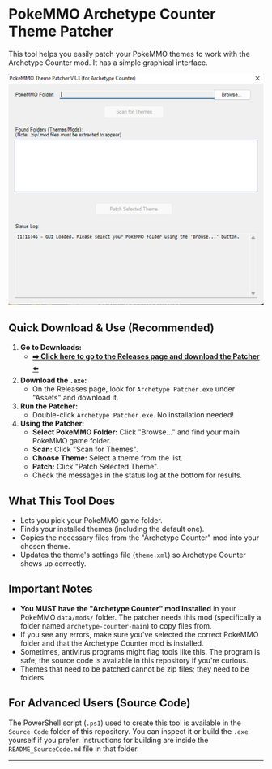 # PokeMMO Archetype Counter Theme Patcher

This tool helps you easily patch your PokeMMO themes to work with the Archetype Counter mod. It has a simple graphical interface.

![Screenshot of Patcher GUI](screenshot.png "Interface")

## Quick Download & Use (Recommended)

1.  **Go to Downloads:**
    *   **[➡️ Click here to go to the Releases page and download the Patcher ⬅️](https://github.com/sdinukad/theme-patcher-for-archetype/releases/latest)**
2.  **Download the `.exe`:**
    *   On the Releases page, look for `Archetype Patcher.exe` under "Assets" and download it.
3.  **Run the Patcher:**
    *   Double-click `Archetype Patcher.exe`. No installation needed!
4.  **Using the Patcher:**
    *   **Select PokeMMO Folder:** Click "Browse..." and find your main PokeMMO game folder.
    *   **Scan:** Click "Scan for Themes".
    *   **Choose Theme:** Select a theme from the list.
    *   **Patch:** Click "Patch Selected Theme".
    *   Check the messages in the status log at the bottom for results.

## What This Tool Does

*   Lets you pick your PokeMMO game folder.
*   Finds your installed themes (including the default one).
*   Copies the necessary files from the "Archetype Counter" mod into your chosen theme.
*   Updates the theme's settings file (`theme.xml`) so Archetype Counter shows up correctly.

## Important Notes

*   **You MUST have the "Archetype Counter" mod installed** in your PokeMMO `data/mods/` folder. The patcher needs this mod (specifically a folder named `archetype-counter-main`) to copy files from.
*   If you see any errors, make sure you've selected the correct PokeMMO folder and that the Archetype Counter mod is installed.
*   Sometimes, antivirus programs might flag tools like this. The program is safe; the source code is available in this repository if you're curious.
*   Themes that need to be patched cannot be zip files; they need to be folders.

## For Advanced Users (Source Code)

The PowerShell script (`.ps1`) used to create this tool is available in the `Source Code` folder of this repository. You can inspect it or build the `.exe` yourself if you prefer. Instructions for building are inside the `README_SourceCode.md` file in that folder.

---
